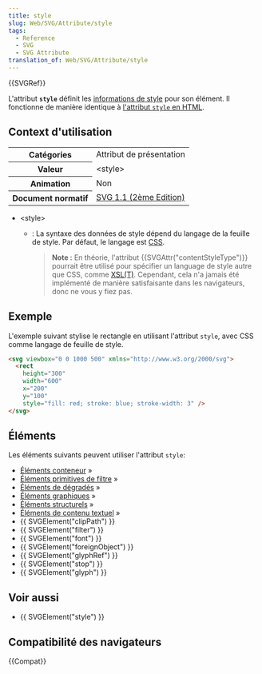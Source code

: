 ```yaml
---
title: style
slug: Web/SVG/Attribute/style
tags:
  - Reference
  - SVG
  - SVG Attribute
translation_of: Web/SVG/Attribute/style
---
```


{{SVGRef}}

L'attribut **`style`** définit les [informations de style](/fr/docs/Web/CSS) pour son élément. Il fonctionne de manière identique à [l'attribut `style` en HTML](/fr/docs/Web/HTML/Attributs_universels/style).

## Context d'utilisation

<table class="standard-table">
  <tbody>
    <tr>
      <th scope="row">Catégories</th>
      <td>Attribut de présentation</td>
    </tr>
    <tr>
      <th scope="row">Valeur</th>
      <td>&#x3C;style></td>
    </tr>
    <tr>
      <th scope="row">Animation</th>
      <td>Non</td>
    </tr>
    <tr>
      <th scope="row">Document normatif</th>
      <td>
        <a href="http://www.w3.org/TR/SVG/styling.html#StyleAttribute"
          >SVG 1.1 (2ème Edition)</a
        >
      </td>
    </tr>
  </tbody>
</table>

- \<style>

  - : La syntaxe des données de style dépend du langage de la feuille de style. Par défaut, le langage est [CSS](/fr/docs/Web/CSS).

    > **Note :** En théorie, l'attribut {{SVGAttr("contentStyleType")}} pourrait être utilisé pour spécifier un language de style autre que CSS, comme [XSL(T)](/fr/docs/Web/XSLT). Cependant, cela n'a jamais été implémenté de manière satisfaisante dans les navigateurs, donc ne vous y fiez pas.

## Exemple

L'exemple suivant stylise le rectangle en utilisant l'attribut `style`, avec CSS comme langage de feuille de style.

```html
<svg viewbox="0 0 1000 500" xmlns="http://www.w3.org/2000/svg">
  <rect
    height="300"
    width="600"
    x="200"
    y="100"
    style="fill: red; stroke: blue; stroke-width: 3" />
</svg>
```

## Éléments

Les éléments suivants peuvent utiliser l'attribut `style`:

- [Éléments conteneur](/fr/docs/Web/SVG/Element#Éléments_conteneurs) »
- [Éléments primitives de filtre](/fr/docs/Web/SVG/Element#Éléments_primitives_de_filtre) »
- [Éléments de dégradés](/fr/docs/Web/SVG/Element#Éléments_de_dégradés) »
- [Éléments graphiques](/fr/docs/Web/SVG/Element#Éléments_graphiques) »
- [Éléments structurels](/fr/docs/Web/SVG/Element#Éléments_structurels) »
- [Éléments de contenu textuel](/fr/docs/Web/SVG/Element#Éléments_de_contenu_textuel) »
- {{ SVGElement("clipPath") }}
- {{ SVGElement("filter") }}
- {{ SVGElement("font") }}
- {{ SVGElement("foreignObject") }}
- {{ SVGElement("glyphRef") }}
- {{ SVGElement("stop") }}
- {{ SVGElement("glyph") }}

## Voir aussi

- {{ SVGElement("style") }}

## Compatibilité des navigateurs

{{Compat}}
